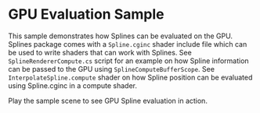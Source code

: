 # GPU Evaluation Sample

This sample demonstrates how Splines can be evaluated on the GPU. Splines package comes with a `Spline.cginc` shader include file which can be used to write shaders that can work with Splines. See `SplineRendererCompute.cs` script for an example on how Spline information can be passed to the GPU using `SplineComputeBufferScope`. See `InterpolateSpline.compute` shader on how Spline position can be evaluated using Spline.cginc in a compute shader.

Play the sample scene to see GPU Spline evaluation in action.
